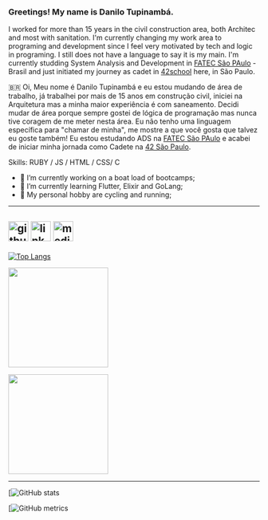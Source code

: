 ### Greetings! My name is Danilo Tupinambá.

I worked for more than 15 years in the civil construction area, both Architec and most with sanitation. I'm currently changing my work area to programing and development since I feel very motivated by tech and logic in programing.
I still does not have a language to say it is my main.
I'm currently studding System Analysis and Development in [FATEC São PAulo](http://www.fatecsp.br/) - Brasil and just initiated my journey as cadet in [42school](https://www.42sp.org.br/) here, in São Paulo.

🇧🇷
Oi, Meu nome é Danilo Tupinambá e eu estou mudando de área de trabalho, já trabalhei por mais de 15 anos em construção civil, iniciei na Arquitetura mas a minha maior experiência é com saneamento. Decidi mudar de área porque sempre gostei de lógica de programação mas nunca tive coragem de me meter nesta área.
Eu não tenho uma linguagem específica para "chamar de minha", me mostre a que você gosta que talvez eu goste também!
Eu estou estudando ADS na [FATEC São PAulo](http://www.fatecsp.br/) e acabei de iniciar minha jornada como Cadete na [42 São Paulo](https://www.42sp.org.br/).


Skills: RUBY  / JS / HTML / CSS/ C

- 🔭 I’m currently working on a boat load of bootcamps;
- 🌱 I’m currently learning Flutter, Elixir and GoLang;
- 🚴 My personal hobby are cycling and running;

------
[<img src='https://cdn.jsdelivr.net/npm/simple-icons@3.0.1/icons/github.svg' alt='github' height='40'>](https://github.com/DanTupi)  [<img src='https://cdn.jsdelivr.net/npm/simple-icons@3.0.1/icons/linkedin.svg' alt='linkedin' height='40'>](https://www.linkedin.com/in/danilo-tupinamba/)  [<img src='https://cdn.jsdelivr.net/npm/simple-icons@3.0.1/icons/medium.svg' alt='medium' height='40'>](https://tupinamba.medium.com/)  
------
[![Top Langs](https://github-readme-stats.vercel.app/api/top-langs/?username=DanTupi&layout=compact)](https://github.com/anuraghazra/github-readme-stats)

<p>
  <img src="https://wakatime.com/share/@DanTupi/d3228340-b70a-4242-876b-73e3c97c3852.svg" height="200"/>
</p>


<p>
  <img src="https://wakatime.com/share/@DanTupi/fb07c38f-028b-4397-82e8-db4a29c88cc8.svg" height="200"/>
</p>


------
[![GitHub stats](https://github-readme-stats.vercel.app/api?username=DanTupi&show_icons=true&theme=dracula)

[![GitHub metrics](https://metrics.lecoq.io/DanTupi)
